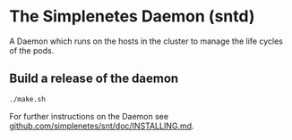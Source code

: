 # The Simplenetes Daemon (sntd)
A Daemon which runs on the hosts in the cluster to manage the life cycles of the pods.

## Build a release of the daemon
```sh
./make.sh
```

For further instructions on the Daemon see [github.com/simplenetes/snt/doc/INSTALLING.md]().
